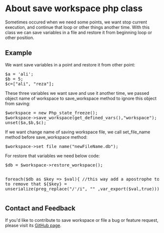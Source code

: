 # About save workspace php class
Sometimes occured when we need some points, we want stop current execution, and continue that loop or other things another time. With this class we can save variables in a file and restore it from beginning loop or other position.

<h2>Example</h2>
<p>We want save variables in a point and restore it from other point:</p>
<pre>
$a = 'ali';
$b = 5;
$c=["ali", "reza"];
</pre>
<p>These three variables we want save and use it another time, we passed object name of workspace to save_workspace method to ignore this object from saving:</p>
<pre>
$workspace = new Php_state_freeze();
$workspace->save_workspace(get_defined_vars(),"workspace");
unset($a,$b,$c);
</pre>

<p>If we want change name of saving workspace file, we call set_file_name method before save_workspace method:</p>
<pre>
$workspace->set_file_name("newFileName.db");
</pre>
<p>For restore that variables we need below code:</p>
<pre>
$db = $workspace->restore_workspace();

foreach($db as $key => $val){
    //this way add a apostrophe to array to remove that
    ${$key} = unserialize(preg_replace("/'/i", "" ,var_export($val,true)));
}
</pre>

<h2>Contact and Feedback</h2>
<p>If you'd like to contribute to save workspace  or file a bug or feature request, please visit its <a href="https://github.com/bmoradi/Save_workspace_php">GitHub page</a>.

</p>
